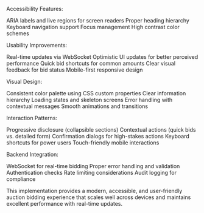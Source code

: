 Accessibility Features:

ARIA labels and live regions for screen readers
Proper heading hierarchy
Keyboard navigation support
Focus management
High contrast color schemes

Usability Improvements:

Real-time updates via WebSocket
Optimistic UI updates for better perceived performance
Quick bid shortcuts for common amounts
Clear visual feedback for bid status
Mobile-first responsive design

Visual Design:

Consistent color palette using CSS custom properties
Clear information hierarchy
Loading states and skeleton screens
Error handling with contextual messages
Smooth animations and transitions

Interaction Patterns:

Progressive disclosure (collapsible sections)
Contextual actions (quick bids vs. detailed form)
Confirmation dialogs for high-stakes actions
Keyboard shortcuts for power users
Touch-friendly mobile interactions

Backend Integration:

WebSocket for real-time bidding
Proper error handling and validation
Authentication checks
Rate limiting considerations
Audit logging for compliance

This implementation provides a modern, accessible, and user-friendly auction bidding experience that scales well across devices and maintains excellent performance with real-time updates.